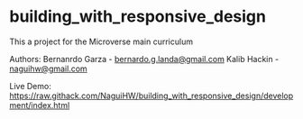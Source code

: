 # building_with_responsive_design

This a project for the Microverse main curriculum

Authors: Bernanrdo Garza - bernardo.g.landa@gmail.com Kalib Hackin - naguihw@gmail.com

Live Demo: https://raw.githack.com/NaguiHW/building_with_responsive_design/development/index.html
